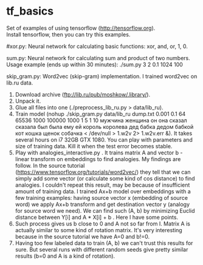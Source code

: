# tf_basics

Set of examples of using tensorflow (http://tensorflow.org).<br>
Install tensorflow, then you can try this examples.


#xor.py:
 Neural network for calculating basic functions: xor, and, or, 1, 0.


sum.py:
 Neural network for calculating sum and product of two numbers.
 Usage example (ends up within 30 minutes): ./sum.py 3 2 0.1 1024 100


skip_gram.py:
 Word2vec (skip-gram) implementation.
 I trained word2vec on lib.ru data.
  1. Download archive (ftp://lib.ru/pub/moshkow/.library/).
  2. Unpack it.
  3. Glue all files into one (./preprocess_lib_ru.py > data/lib_ru).
  4. Train model (nohup ./skip_gram.py data/lib_ru dump.txt 0.001 0.1 64 65536 1000 100000 1000 1 5 1 10 мужчина женщина он она сказал сказала был была ему ей король королева дед бабка дедом бабкой кот кошка щенок собачка < /dev/null > 1.w2v 2> 1.w2v.err &). It takes several hours on i7 32GB GTX 1080. You can play with parameters and size of training data. Kill it when the test error becomes stable.
  5. Play with analogies_interactive.py . It trains matrix A and vector b - linear transform on embeddings to find analogies.
 My findings are follow. In the source tutorial (https://www.tensorflow.org/tutorials/word2vec/) they tell that we can simply add some vector (or calculate some kind of cos distance) to find analogies. I couldn't repeat this result, may be because of insufficient amount of training data.
 I trained Ax+b model over embeddings with a few training examples: having source vector x (embedding of source word) we apply Ax+b transform and get destination vector y (analogy for source word we need). We can find such (A, b) by minimizing Euclid distance between Y[i] and A * X[i] + b .
 Here I have some points.
  1. Such process gives us b close to 0 and A not so far from I. Matrix A is actually similar to some kind of rotation matrix. It's very interesting because in the source tutorial we have A=0 and b!=0.
  2. Having too few labeled data to train (A, b) we can't trust this results for sure. But several runs with different random seeds give pretty similar results (b=0 and A is a kind of rotation).

